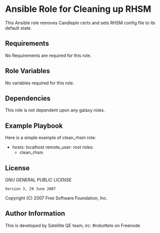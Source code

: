 Ansible Role for Cleaning up RHSM
==================================

This Ansible role removes Candlepin certs and sets RHSM config file to its default state.

Requirements
------------

No Requirements are required for this role.

Role Variables
--------------

No variables required for this role.

Dependencies
------------

This role is not dependent upon any galaxy roles.

Example Playbook
----------------

Here is a simple example of clean_rhsm role:

- hosts: localhost
  remote_user: root
  roles:
    - clean_rhsm

License
-------

 GNU GENERAL PUBLIC LICENSE

    Version 3, 29 June 2007

 Copyright (C) 2007 Free Software Foundation, Inc.


Author Information
------------------

This is developed by Satellite QE team, irc: #robottelo on Freenode
